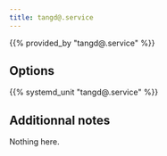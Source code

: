```yaml
---
title: tangd@.service
---
```


{{% provided_by "tangd@.service" %}}

## Options

{{% systemd_unit "tangd@.service" %}}

## Additionnal notes

Nothing here.